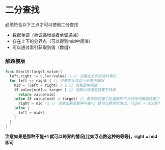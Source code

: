# 二分查找
必须符合以下三点才可以使用二分查找
- 数据单调（单调递增或者单调递减）
- 存在上下的分界点（可以得到mid中间值）
- 可以通过索引获取到值（数组）
### 解题模版
```go
func Search(target,value){
  left,right := 0,len(value)-1 // 设置左右的双指针索引
  for left <= right { // 只要左比右边小于等于就OK
    mid = (left + right) / 2 // 获取到中间值
    if value[mid]== target { // 判断中间值是否等于目标
      return value[mid]
    }else if value[mid] > target{ // 看目标在哪个区域就把下次寻找的数据往哪个方向找。
      right = mid -1 // 注意如果是那种不能+1 就可以跨界的情况，right = mid即可
    }else {
      left = mid+1
    }
  }
}
```
**注意如果是那种不能+1 就可以跨界的情况[比如浮点数这种的等等]，right = mid 即可**

